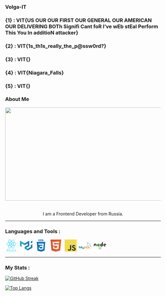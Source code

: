 ### Volga-IT
### {1} : VIT{US OUR OUR FIRST OUR GENERAL OUR AMERICAN OUR DELIVERING BOTh Signifi Cant foR I’ve wEb stEal Perform This You In additioN attacker}<br>
### {2} : VIT{1s_th1s_really_the_p@ssw0rd?}<br>
### {3} : VIT{}<br>
### {4} : VIT{Niagara_Falls}<br>
### {5} : VIT{}<br>


### About Me
<div align="center">
  <img src="https://media.giphy.com/media/dWesBcTLavkZuG35MI/giphy.gif" width="600" height="300"/>&nbsp;
  <p>I am a Frontend Developer from Russia.</p>
</div>

---

### Languages and Tools :
<div>
  <img src="https://github.com/devicons/devicon/blob/master/icons/react/react-original-wordmark.svg" title="React" alt="React" width="40" height="40"/>&nbsp;
  <img src="https://github.com/devicons/devicon/blob/master/icons/materialui/materialui-original.svg" title="Material UI" alt="Material UI" width="40" height="40"/>&nbsp;
  <img src="https://github.com/devicons/devicon/blob/master/icons/css3/css3-plain-wordmark.svg"  title="CSS3" alt="CSS" width="40" height="40"/>&nbsp;
  <img src="https://github.com/devicons/devicon/blob/master/icons/html5/html5-original.svg" title="HTML5" alt="HTML" width="40" height="40"/>&nbsp;
  <img src="https://github.com/devicons/devicon/blob/master/icons/javascript/javascript-original.svg" title="JavaScript" alt="JavaScript" width="40" height="40"/>&nbsp;
  <img src="https://github.com/devicons/devicon/blob/master/icons/mysql/mysql-original-wordmark.svg" title="MySQL"  alt="MySQL" width="40" height="40"/>&nbsp;
  <img src="https://github.com/devicons/devicon/blob/master/icons/nodejs/nodejs-original-wordmark.svg" title="NodeJS" alt="NodeJS" width="40" height="40"/>&nbsp;
</div>

---

### My Stats :
[![GitHub Streak](https://github-readme-streak-stats.herokuapp.com?user=l0ner18&theme=dark&border_radius=8)](https://git.io/streak-stats)

[![Top Langs](https://github-readme-stats.vercel.app/api/top-langs/?username=l0ner18&layout=compact&theme=vision-friendly-dark)](https://github.com/anuraghazra/github-readme-stats)
